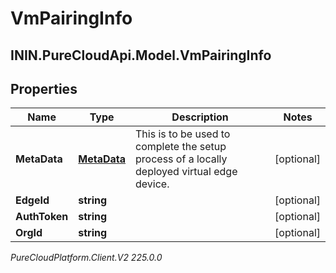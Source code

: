 # VmPairingInfo

## ININ.PureCloudApi.Model.VmPairingInfo

## Properties

|Name | Type | Description | Notes|
|------------ | ------------- | ------------- | -------------|
| **MetaData** | [**MetaData**](MetaData) | This is to be used to complete the setup process of a locally deployed virtual edge device. | [optional] |
| **EdgeId** | **string** |  | [optional] |
| **AuthToken** | **string** |  | [optional] |
| **OrgId** | **string** |  | [optional] |



_PureCloudPlatform.Client.V2 225.0.0_
